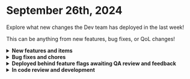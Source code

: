 # September 26th, 2024

Explore what new changes the Dev team has deployed in the last week!

This can be anything from new features, bug fixes, or QoL changes!

<details>

<summary><strong>New features and items</strong></summary>

* New dashboard - Deployed to all customers

</details>

<details>

<summary><strong>Bug fixes and chores</strong></summary>

* Added a missing parameter to the Synnex AU integration for the Google Workspace action
* Deployed warrant to workos permission system behind a feature flag
* Fixed a bug where the `DELETED` prefix was not being removed from soft deleted orgs when they're restored
* Fixed a problem where form load times were very slow for when there were large numbers of activated orgs for the form
* Applied the production feature flagging system to all production environments
* Fixed jinja boolean values being converted to strings for default values causing the result to always be `True`. It will now convert properly so falsey values in jinja will render `False` in the UI
* Fixed a bug in the Create Gist action for new Github integration causing crashes
* Added automatic conversion to json when using generic http requests when the content type is set to application/json and the `data` field contains a dictionary or list that can be converted to json
* Updated the daily time saved rollup query to include the end date and added validation to prevent data beyond the end date from being included
* Fixed a bug with host validation in app platform apps to handle schemas for future production environments
* Fixed a number of bugs discovered by QA for DNS Filter integration
* Fixed a bug with the "select all" button on CSP permissions
* Fixed text spacing issues on new dashboard
* Optimized the List Workflow Executions With Time Savings V2 action for the Rewst integration

</details>

<details>

<summary><strong>Deployed behind feature flags awaiting QA review and feedback</strong></summary>

* Granular forms permissions (QA review)
* IT Portal integration (QA review)
* Synnex Australia integration (QA review)
* Cove integration (QA review)
* Github integration (QA Review)
* New Org Picker (Awaiting enhancements)

</details>

<details>

<summary><strong>In code review and development</strong></summary>

* Multi-player workflows V1 (In code review)
* Bitdefender integration (In development)

</details>
